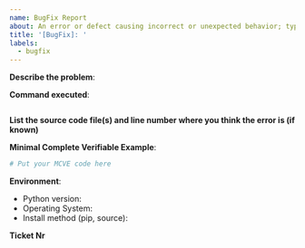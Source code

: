 ```yaml
---
name: BugFix Report
about: An error or defect causing incorrect or unexpected behavior; typically fixed in regular development cycles.
title: '[BugFix]: '
labels:
  - bugfix
---
```


**Describe the problem**:

**Command executed**:

```bash

```

**List the source code file(s) and line number where you think the error is (if known)**

**Minimal Complete Verifiable Example**:

<!-- See http://matthewrocklin.com/blog/work/2018/02/28/minimal-bug-reports or https://stackoverflow.com/help/mcve for an example -->

```python
# Put your MCVE code here
```

**Environment**:

- Python version:
- Operating System:
- Install method (pip, source):

**Ticket Nr**

<!--Will be provided by owner -->
